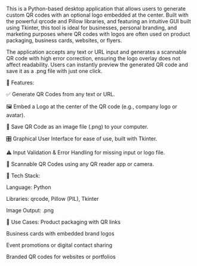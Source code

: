 This is a Python-based desktop application that allows users to generate custom QR codes with an optional logo embedded at the center. Built with the powerful qrcode and Pillow libraries, and featuring an intuitive GUI built using Tkinter, this tool is ideal for businesses, personal branding, and marketing purposes where QR codes with logos are often used on product packaging, business cards, websites, or flyers.

The application accepts any text or URL input and generates a scannable QR code with high error correction, ensuring the logo overlay does not affect readability. Users can instantly preview the generated QR code and save it as a .png file with just one click.


🚀 Features:


✅ Generate QR Codes from any text or URL.

🖼️ Embed a Logo at the center of the QR code (e.g., company logo or avatar).

💾 Save QR Code as an image file (.png) to your computer.

🎛️ Graphical User Interface for ease of use, built with Tkinter.

⚠️ Input Validation & Error Handling for missing input or logo file.

📱 Scannable QR Codes using any QR reader app or camera.

🔧 Tech Stack:


Language: Python

Libraries: qrcode, Pillow (PIL), Tkinter

Image Output: .png

📝 Use Cases:
Product packaging with QR links

Business cards with embedded brand logos

Event promotions or digital contact sharing

Branded QR codes for websites or portfolios
